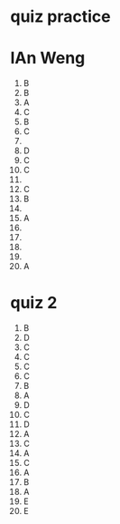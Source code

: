 # quiz practice

# IAn Weng

1.  B
2.  B
3.  A
4.  C
5.  B
6.  C
7. 
8. D
9. C
10. C
11. 
12. C
13. B
14. 
15. A
16. 
17. 
18. 
19. 
20. A


# quiz 2
1. B
2. D
3. C
4. C
5. C
6. C
7. B
8. A
9. D
10. C
11. D
12. A
13. C 
14. A
15. C
16. A
17. B
18. A
19. E
20. E
